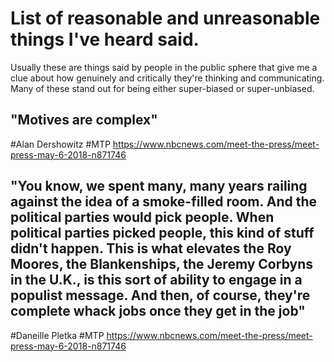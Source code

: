 # List of reasonable and unreasonable things I've heard said.

Usually these are things said by people in the public sphere that give me a clue about how genuinely and critically they're thinking and communicating. Many of these stand out for being either super-biased or super-unbiased.

## "Motives are complex"
#Alan Dershowitz #MTP
https://www.nbcnews.com/meet-the-press/meet-press-may-6-2018-n871746

## "You know, we spent many, many years railing against the idea of a smoke-filled room. And the political parties would pick people. When political parties picked people, this kind of stuff didn't happen. This is what elevates the Roy Moores, the Blankenships, the Jeremy Corbyns in the U.K., is this sort of ability to engage in a populist message. And then, of course, they're complete whack jobs once they get in the job"
#Daneille Pletka #MTP
https://www.nbcnews.com/meet-the-press/meet-press-may-6-2018-n871746
